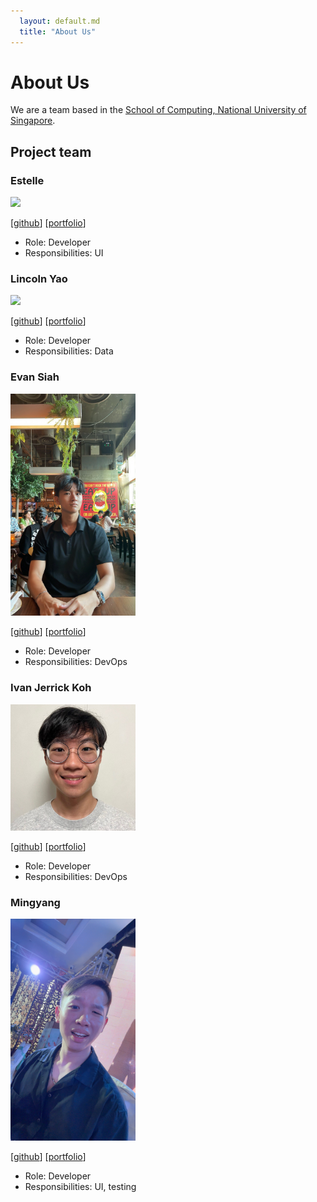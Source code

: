 ```yaml
---
  layout: default.md
  title: "About Us"
---
```


# About Us

We are a team based in the [School of Computing, National University of Singapore](http://www.comp.nus.edu.sg).

## Project team

### Estelle

<img src="images/estellelim.png" width="200px">

[[github](https://github.com/estellelim)]
[[portfolio](team/estellelim.md)]

* Role: Developer
* Responsibilities: UI

### Lincoln Yao

<img src="images/plishh.png" width="200px">

[[github](http://github.com/plishh)]
[[portfolio](team/plishh.md)]

* Role: Developer
* Responsibilities: Data

### Evan Siah

<img src="images/jollybomber.png" width="200px">

[[github](https://github.com/jollybomber)]
[[portfolio](team/evan.md)]

* Role: Developer
* Responsibilities: DevOps

### Ivan Jerrick Koh

<img src="images/kohkakohla.png" width="200px">

[[github](http://github.com/kohkakohla)]
[[portfolio](team/kohkakohla.md)]

* Role: Developer
* Responsibilities: DevOps

### Mingyang

<img src="images/mingyang143.png" width="200px">

[[github](https://github.com/mingyang143)]
[[portfolio](team/mingyang.md)]

* Role: Developer
* Responsibilities: UI, testing
